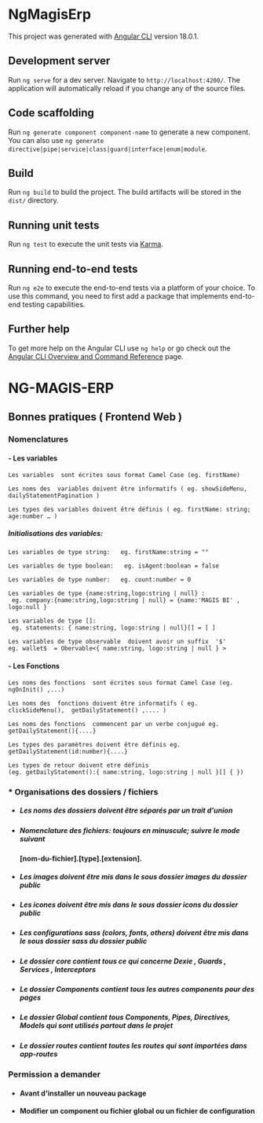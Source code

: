 # NgMagisErp

This project was generated with [Angular CLI](https://github.com/angular/angular-cli) version 18.0.1.

## Development server

Run `ng serve` for a dev server. Navigate to `http://localhost:4200/`. The application will automatically reload if you change any of the source files.

## Code scaffolding

Run `ng generate component component-name` to generate a new component. You can also use `ng generate directive|pipe|service|class|guard|interface|enum|module`.

## Build

Run `ng build` to build the project. The build artifacts will be stored in the `dist/` directory.

## Running unit tests

Run `ng test` to execute the unit tests via [Karma](https://karma-runner.github.io).

## Running end-to-end tests

Run `ng e2e` to execute the end-to-end tests via a platform of your choice. To use this command, you need to first add a package that implements end-to-end testing capabilities.

## Further help

To get more help on the Angular CLI use `ng help` or go check out the [Angular CLI Overview and Command Reference](https://angular.dev/tools/cli) page.

# NG-MAGIS-ERP

## Bonnes pratiques ( Frontend Web )

### Nomenclatures

#### - Les variables

    Les variables  sont écrites sous format Camel Case (eg. firstName)

    Les noms des  variables doivent être informatifs ( eg. showSideMenu,    dailyStatementPagination )

    Les types des variables doivent être définis ( eg. firstName: string; age:number … )

##### Initialisations des variables:

    Les variables de type string:   eg. firstName:string = ""

    Les variables de type boolean:   eg. isAgent:boolean = false

    Les variables de type number:   eg. count:number = 0

    Les variables de type {name:string,logo:string | null} :
     eg. company:{name:string,logo:string | null} = {name:'MAGIS BI' , logo:null }

    Les variables de type []:
     eg. statements: { name:string, logo:string | null}[] = [ ]

    Les variables de type observable  doivent avoir un suffix  '$'
    eg. wallet$  = Obervable<{ name:string, logo:string | null } >

#### - Les Fonctions

    Les noms des fonctions  sont écrites sous format Camel Case (eg. ngOnInit() ,...)

    Les noms des  fonctions doivent être informatifs ( eg. clickSideMenu(),  getDailyStatement() ,.... )

    Les noms des fonctions  commencent par un verbe conjugué eg. getDailyStatement(){....}

    Les types des paramètres doivent être définis eg. getDailyStatement(id:number){....}

    Les types de retour doivent etre définis
    (eg. getDailyStatement():{ name:string, logo:string | null }[] { })

### * Organisations des dossiers / fichiers

- ##### Les noms des dossiers doivent être séparés par un trait d'union
- ##### Nomenclature des fichiers: toujours en minuscule; suivre le mode suivant
  #### [nom-du-fichier].[type].[extension].
- ##### Les images doivent être mis dans le sous dossier images du dossier public
- ##### Les icones doivent être mis dans le sous dossier icons du dossier public
- ##### Les configurations sass (colors, fonts, others) doivent être mis dans le sous dossier sass du dossier public
- ##### Le dossier core contient tous ce qui concerne Dexie , Guards , Services , Interceptors
- ##### Le dossier Components contient tous les autres components pour des pages
- ##### Le dossier Global contient tous Components, Pipes, Directives, Models qui sont utilisés partout dans le projet
- ##### Le dossier routes contient toutes les routes qui sont importées dans app-routes

### Permission a demander

- #### Avant d'installer un nouveau package
- #### Modifier un component ou fichier global ou un fichier de configuration
    